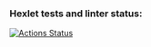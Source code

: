 ### Hexlet tests and linter status:
[![Actions Status](https://github.com/aoskvor/python-django-developer-project-52/workflows/hexlet-check/badge.svg)](https://github.com/aoskvor/python-django-developer-project-52/actions)